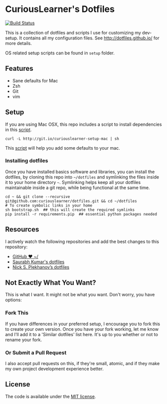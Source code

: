 # CuriousLearner's Dotfiles

[![Build Status](https://travis-ci.org/CuriousLearner/dotfiles.svg?branch=master)](https://travis-ci.org/CuriousLearner/dotfiles)

This is a collection of dotfiles and scripts I use for customizing my dev-setup. It contains all my configuration files. See http://dotfiles.github.io/ for more details.

OS related setup scripts can be found in `setup` folder.

## Features

* Sane defaults for Mac
* Zsh
* Git
* vim

## Setup

If you are using Mac OSX, this repo includes a script to install dependencies in this [script](setup/setup_mac.sh).

    curl -L http://git.io/curiouslearner-setup-mac | sh

This [script](setup/osx_defaults.sh) will help you add some defaults to your mac.

### Installing dotfiles

Once you have installed basics software and libraries, you can install the dotfiles, by cloning this repo into `~/dotfiles` and symlinking the files inside it to your home directory `~`. Symlinking helps keep all your dotfiles maintainable inside a git repo, while being functional at the same time.

```shell
cd ~ && git clone --recursive git@github.com:curiouslearner/dotfiles.git && cd ~/dotfiles
# To create symbolic links in your home
sh bootstrap.sh  ## this will create the required symlinks
pip install -r requirements.pip  ## essential python packages needed
```

## Resources

I actively watch the following repositories and add the best changes to this repository:

- [GitHub ❤ ~/](http://dotfiles.github.io/)
- [Saurabh Kumar's dotfiles](https://github.com/theskumar/dotfiles)
- [Nick S. Plekhanov’s dotfiles](https://github.com/nicksp/dotfiles)

## Not Exactly What You Want?

This is what I want. It might not be what you want. Don't worry, you have options:

### Fork This

If you have differences in your preferred setup, I encourage you to fork this to create your own version. Once you have your fork working, let me know and I'll add it to a 'Similar dotfiles' list here. It's up to you whether or not to rename your fork.

### Or Submit a Pull Request

I also accept pull requests on this, if they're small, atomic, and if they make my own project development experience better.

## License

The code is available under the [MIT license](LICENSE).
